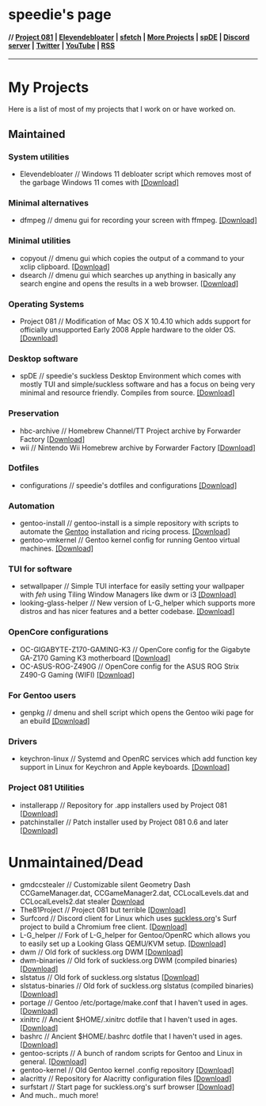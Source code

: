 # speedie's page

#### // [Project 081](https://p081.github.io) | [Elevendebloater](https://spdgmr.github.io/elevendebloater) | [sfetch](https://spdgmr.github.io/sfetch) | [More Projects](https://spdgmr.github.io/projects) | [spDE](https://spdgmr.github.io/spde) | [Discord server](https://ffdiscord.github.io) | [Twitter](https://nitter.net/spdgmr) | [YouTube](https://invidious.namazso.eu/speedie) | [RSS](https://raw.githubusercontent.com/spdgmr/posts/main/rss.xml)
--------------

# My Projects
Here is a list of most of my projects that I work on or have worked on.

## Maintained

### System utilities
- Elevendebloater // Windows 11 debloater script which removes most of the garbage Windows 11 comes with [[Download]](https://github.com/speediegamer/elevendebloater)

### Minimal alternatives
- dfmpeg // dmenu gui for recording your screen with ffmpeg. [[Download]](https://spdgmr.github.io/dfmpeg)

### Minimal utilities
- copyout // dmenu gui which copies the output of a command to your xclip clipboard. [[Download]](https://github.com/speediegamer/copyout)
- dsearch // dmenu gui which searches up anything in basically any search engine and opens the results in a web browser. [[Download]](https://github.com/speediegamer/dsearch)

### Operating Systems
- Project 081 // Modification of Mac OS X 10.4.10 which adds support for officially unsupported Early 2008 Apple hardware to the older OS. [[Download]](https://p081.github.io)

### Desktop software
- spDE // speedie's suckless Desktop Environment which comes with mostly TUI and simple/suckless software and has a focus on being very minimal and resource friendly. Compiles from source. [[Download]](https://spdgmr.github.io/spde)

### Preservation
- hbc-archive // Homebrew Channel/TT Project archive by Forwarder Factory [[Download]](https://github.com/ForwarderFactory/hbc-archive)
- wii // Nintendo Wii Homebrew archive by Forwarder Factory [[Download]](https://github.com/ForwarderFactory/wii)

### Dotfiles
- configurations // speedie's dotfiles and configurations [[Download]](https://github.com/speediegamer/configurations)

### Automation
- gentoo-install // gentoo-install is a simple repository with scripts to automate the [Gentoo](https://gentoo.org) installation and ricing process. [[Download]](https://github.com/speediegamer/gentoo-install)
- gentoo-vmkernel // Gentoo kernel config for running Gentoo virtual machines. [[Download]](https://github.com/speediegamer/gentoo-vmkernel)

### TUI for software
- setwallpaper // Simple TUI interface for easily setting your wallpaper with *feh* using Tiling Window Managers like dwm or i3 [[Download]](https://github.com/speediegamer/setwallpaper)
- looking-glass-helper // New version of L-G_helper which supports more distros and has nicer features and a better codebase. [[Download]](https://github.com/speediegamer/looking-glass-helper)

### OpenCore configurations
- OC-GIGABYTE-Z170-GAMING-K3 // OpenCore config for the Gigabyte GA-Z170 Gaming K3 motherboard [[Download]](https://github.com/speediegamer/OC-GIGABYTE-Z170-GAMING-K3)
- OC-ASUS-ROG-Z490G // OpenCore config for the ASUS ROG Strix Z490-G Gaming (WIFI) [[Download]](https://github.com/speediegamer/OC-ASUS-ROG-Z490G)

### For Gentoo users
- genpkg // dmenu and shell script which opens the Gentoo wiki page for an ebuild [[Download]](https://github.com/speediegamer/genpkg)

### Drivers
- keychron-linux // Systemd and OpenRC services which add function key support in Linux for Keychron and Apple keyboards. [[Download]](https://github.com/speediegamer/keychron-linux)

### Project 081 Utilities
- installerapp // Repository for .app installers used by Project 081 [[Download]](https://github.com/speediegamer/installerapp)
- patchinstaller // Patch installer used by Project 081 0.6 and later [[Download]](https://github.com/p081/patchinstaller)

# Unmaintained/Dead
- gmdccstealer // Customizable silent Geometry Dash CCGameManager.dat, CCGameManager2.dat, CCLocalLevels.dat and CCLocalLevels2.dat stealer [Download](https://github.com/speediegamer/gmdccstealer)
- The81Project // Project 081 but terrible [[Download]](https://github.com/p081/the81project)
- Surfcord // Discord client for Linux which uses [suckless.org](https://suckless.org)'s Surf project to build a Chromium free client. [[Download]](https://github.com/speediegamer/configurations)
- L-G_helper // Fork of L-G_helper for Gentoo/OpenRC which allows you to easily set up a Looking Glass QEMU/KVM setup. [[Download]](https://github.com/speediegamer/L-G_Helper)
- dwm // Old fork of suckless.org DWM [[Download]](https://github.com/speediegamer/dwm)
- dwm-binaries // Old fork of suckless.org DWM (compiled binaries) [[Download]](https://github.com/speediegamer/dwm-binaries)
- slstatus // Old fork of suckless.org slstatus [[Download]](https://github.com/speediegamer/slstatus)
- slstatus-binaries // Old fork of suckless.org slstatus (compiled binaries) [[Download]](https://github.com/speediegamer/slstatus-binaries)
- portage // Gentoo /etc/portage/make.conf that I haven't used in ages. [[Download]](https://github.com/speediegamer/portage)
- xinitrc // Ancient $HOME/.xinitrc dotfile that I haven't used in ages. [[Download]](https://github.com/speediegamer/xinitrc)
- bashrc // Ancient $HOME/.bashrc dotfile that I haven't used in ages. [[Download]](https://github.com/speediegamer/bashrc)
- gentoo-scripts // A bunch of random scripts for Gentoo and Linux in general. [[Download]](https://github.com/speediegamer/gentoo-scripts)
- gentoo-kernel // Old Gentoo kernel .config repository [[Download]](https://github.com/speediegamer/gentoo-kernel)
- alacritty // Repository for Alacritty configuration files [[Download]](https://github.com/speediegamer/alacritty)
- surfstart // Start page for suckless.org's surf browser [[Download]](https://github.com/spdgmr/surfstart)
- And much.. much more!

